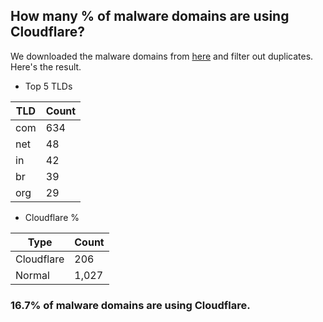 ## How many % of malware domains are using Cloudflare?


We downloaded the malware domains from [here](https://urlhaus.abuse.ch) and filter out duplicates.
Here's the result.


[//]: # (start replacement)


- Top 5 TLDs

| TLD | Count |
| --- | --- |
| com | 634 |
| net | 48 |
| in | 42 |
| br | 39 |
| org | 29 |


- Cloudflare %

| Type | Count |
| --- | --- |
| Cloudflare | 206 |
| Normal | 1,027 |


### 16.7% of malware domains are using Cloudflare.